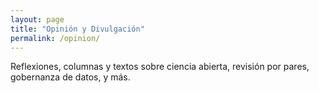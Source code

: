 ```yaml
---
layout: page
title: "Opinión y Divulgación"
permalink: /opinion/
---
```


Reflexiones, columnas y textos sobre ciencia abierta, revisión por pares, gobernanza de datos, y más.
